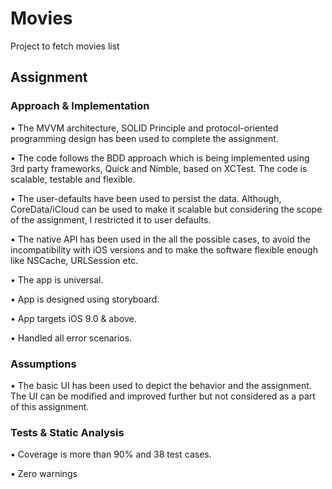 # Movies
Project to fetch movies list

## Assignment

### Approach & Implementation

•	The MVVM architecture, SOLID Principle and protocol-oriented programming design has been used to complete the assignment.

•	The code follows the BDD approach which is being implemented using 3rd party frameworks, Quick and Nimble, based on XCTest. The code is scalable, testable and flexible.

•	The user-defaults have been used to persist the data. Although, CoreData/iCloud can be used to make it scalable but considering the scope of the assignment, I restricted it to user defaults.

•	The native API has been used in the all the possible cases, to avoid the incompatibility with iOS versions and to make the software flexible enough like NSCache, URLSession etc.

•	The app is universal.

•	App is designed using storyboard.

•	App targets iOS 9.0 & above.

•	Handled all error scenarios.

### Assumptions

•	The basic UI has been used to depict the behavior and the assignment. The UI can be modified and improved further but not considered as a part of this assignment.

### Tests & Static Analysis

•	Coverage is more than 90% and 38 test cases.

•	Zero warnings
